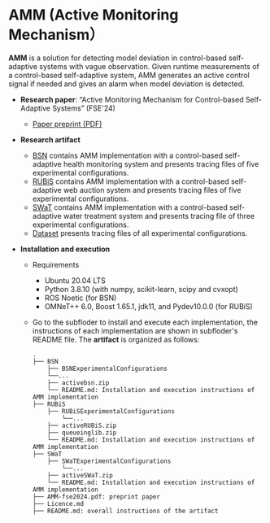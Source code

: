 # AMM (Active Monitoring Mechanism）

**AMM** is a solution for detecting model deviation in control-based self-adaptive systems with vague observation. Given runtime measurements of a control-based self-adaptive system, AMM generates an active control signal if needed and gives an alarm when model deviation is detected.

* **Research paper**: “Active Monitoring Mechanism for Control-based Self-Adaptive Systems” (FSE'24)
    * [Paper preprint (PDF)](https://github.com/tongyanxiang/AMM/tree/main/AMM-fse2024.pdf)
	
* **Research artifact**
	* [BSN](https://github.com/tongyanxiang/AMM/tree/main/BSN) contains AMM implementation with a control-based self-adaptive health monitoring system and presents tracing files of five experimental configurations.
    * [RUBiS](https://github.com/tongyanxiang/AMM/tree/main/RUBiS) contains AMM implementation with a control-based self-adaptive web auction system and presents tracing files of five experimental configurations.
	* [SWaT](https://github.com/tongyanxiang/AMM/tree/main/SWaT) contains AMM implementation with a control-based self-adaptive water treatment system and presents tracing file of three experimental configurations.
    * [Dataset](https://drive.google.com/drive/folders/1NwNFJ8foMmrPa-Q07GTOMBx7YDD221v1?usp=drive_link) presents tracing files of all experimental configurations.

* **Installation and execution**
	* Requirements
	  * Ubuntu 20.04 LTS
	  * Python 3.8.10 (with numpy, scikit-learn, scipy and cvxopt)
	  * ROS Noetic (for BSN)
	  * OMNeT++ 6.0, Boost 1.65.1, jdk11, and Pydev10.0.0 (for RUBiS)

	  
	* Go to the subfloder to install and execute each implementation, the instructions of each implementation are shown in subfloder's README file. The **artifact** is organized as follows:
		```
		.
		├── BSN
			├── BSNExperimentalConfigurations
			└──...
			├── activebsn.zip
			└── README.md: Installation and execution instructions of AMM implementation
		├── RUBiS
			├── RUBiSExperimentalConfigurations
				└──...
			├── activeRUBiS.zip	
			├── queueinglib.zip	
			└── README.md: Installation and execution instructions of AMM implementation 
		├── SWaT
			├── SWaTExperimentalConfigurations
				└──...
			├── activeSWaT.zip
			└── README.md: Installation and execution instructions of AMM implementation
		├── AMM-fse2024.pdf: preprint paper
		├── Licence.md
		├── README.md: overall instructions of the artifact
		```